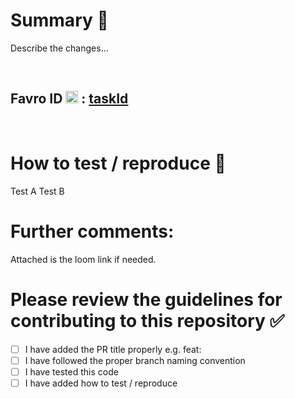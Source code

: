 # Summary 🤖

Describe the changes...

<br>

## Favro ID <img width="20" height="20" src="https://assets-global.website-files.com/5eb8d3f3c300199312debf24/5ed7927a5e0209e8c97743d4_webclip.png"/> : [taskId](task_url_goes_here)

<br>

# How to test / reproduce 🚨
Test A
Test B

# Further comments:
Attached is the loom link if needed.  


# Please review the guidelines for contributing to this repository ✅

- [ ] I have added the PR title properly e.g. feat: <meaningful description>
- [ ] I have followed the proper branch naming convention
- [ ] I have tested this code
- [ ] I have added how to test / reproduce 
